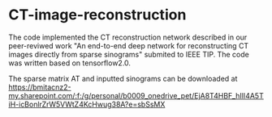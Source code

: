 # CT-image-reconstruction
The code implemented the CT reconstruction network described in our peer-reviwed work
"An end-to-end deep network for reconstructing CT images directly from sparse sinograms" submited to IEEE TIP.
The code was written based on  tensorflow2.0.

The sparse matrix AT and inputted sinograms can be downloaded at https://bmitacnz2-my.sharepoint.com/:f:/g/personal/b0009_onedrive_pet/EjA8T4HBF_hIlI4A5TiH-icBonlrZrW5VWtZ4KcHwug38A?e=sbSsMX

